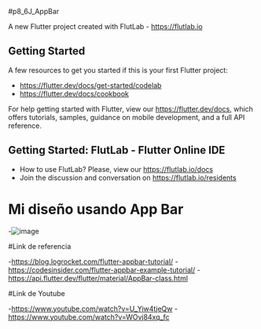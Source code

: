 #p8_6J_AppBar

A new Flutter project created with FlutLab - https://flutlab.io

## Getting Started

A few resources to get you started if this is your first Flutter project:

- https://flutter.dev/docs/get-started/codelab
- https://flutter.dev/docs/cookbook

For help getting started with Flutter, view our
https://flutter.dev/docs, which offers tutorials,
samples, guidance on mobile development, and a full API reference.

## Getting Started: FlutLab - Flutter Online IDE

- How to use FlutLab? Please, view our https://flutlab.io/docs
- Join the discussion and conversation on https://flutlab.io/residents
  
# Mi diseño usando App Bar

-![image](https://github.com/AlBETO128/Mi_AppBar_6J/assets/143547229/7c3e5900-1487-4de7-84f2-65f46ddc9bb1)

#Link de referencia

-https://blog.logrocket.com/flutter-appbar-tutorial/
-https://codesinsider.com/flutter-appbar-example-tutorial/
-https://api.flutter.dev/flutter/material/AppBar-class.html

#Link de Youtube

-https://www.youtube.com/watch?v=U_Yiw4tjeQw
-https://www.youtube.com/watch?v=WOvj84xq_fc
